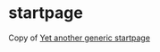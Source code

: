 # startpage

Copy of [Yet another generic startpage](https://github.com/PrettyCoffee/yet-another-generic-startpage)
